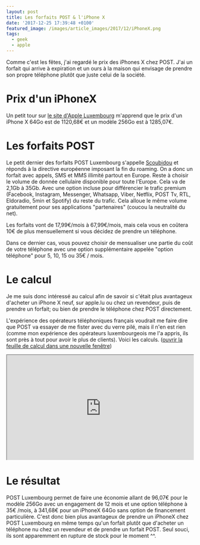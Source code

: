 ```yaml
---
layout: post
title: Les forfaits POST & l'iPhone X
date: '2017-12-25 17:39:48 +0100'
featured_image: /images/article_images/2017/12/iPhoneX.png
tags:
  - geek
  - apple
---
```


Comme c'est les fêtes, j'ai regardé le prix des iPhones X chez POST. J'ai un forfait qui arrive à expiration et un ours à la maison qui envisage de prendre son propre téléphone plutôt que juste celui de la société.

# Prix d'un iPhoneX

Un petit tour sur [le site d'Apple Luxembourg](http://apple.lu) m'apprend que le prix d'un iPhone X 64Go est de 1120,68€ et un modèle 256Go est à 1285,07€.

# Les forfaits POST

Le petit dernier des forfaits POST Luxembourg s'appelle [Scoubidou](http://www.post.lu/particuliers/mobile/scoubido#/) et réponds à la directive européenne imposant la fin du roaming. On a donc un forfait avec appels, SMS et MMS illimité partout en Europe. Reste à choisir le volume de donnée cellulaire disponible pour toute l'Europe. Cela va de 2,1Gb à 35Gb. Avec une option incluse pour différencier le trafic premium (Facebook, Instagram, Messenger, Whatsapp, Viber, Netflix, POST Tv, RTL, Eldoradio, 5min et Spotify) du reste du trafic. Cela alloue le même volume gratuitement pour ses applications "partenaires" (coucou la neutralité du net).

Les forfaits vont de 17,99€/mois à 67,99€/mois, mais cela vous en coûtera 10€ de plus mensuellement si vous décidez de prendre un téléphone.

Dans ce dernier cas, vous pouvez choisir de mensualiser une partie du coût de votre téléphone avec une option supplémentaire appelée "option téléphone" pour 5, 10, 15 ou 35€ / mois.

# Le calcul

Je me suis donc intéressé au calcul afin de savoir si c'était plus avantageux d'acheter un iPhone X neuf, sur apple.lu ou chez un revendeur, puis de prendre un forfait; ou bien de prendre le téléphone chez POST directement.

L'expérience des opérateurs téléphoniques français voudrait me faire dire que POST va essayer de me fister avec du verre pilé, mais il n'en est rien (comme mon expérience des opérateurs luxembourgeois me l'a appris, ils sont près à tout pour avoir le plus de clients). Voici les calculs. ([ouvrir la feuille de calcul dans une nouvelle fenêtre](https://docs.google.com/spreadsheets/d/e/2PACX-1vR3mRKXFf2OLCTIGAEokJ7Y-c6JdUZCa3t1H0_0hTp94EwyxI53PLJa2wX0tSnNIG8VHwRl9eCP3tNm/pubhtml?gid=0&single=true))

<style>.embed-container { position: relative; padding-bottom: 56.25%; height: 0; overflow: hidden; max-width: 100%; } .embed-container iframe, .embed-container object, .embed-container embed { position: absolute; top: 0; left: 0; width: 100%; height: 100%; }</style>

<div class="embed-container">
  <iframe src="https://docs.google.com/spreadsheets/d/e/2PACX-1vR3mRKXFf2OLCTIGAEokJ7Y-c6JdUZCa3t1H0_0hTp94EwyxI53PLJa2wX0tSnNIG8VHwRl9eCP3tNm/pubhtml?gid=0&amp;single=true&amp;widget=true&amp;headers=false">
</iframe>
</div>

# Le résultat

POST Luxembourg permet de faire une économie allant de 96,07€ pour le modèle 256Go avec un engagement de 12 mois et une option téléphone à 35€ /mois, à 341,68€ pour un iPhoneX 64Go sans option de financement particulière. C'est donc bien plus avantageux de prendre un iPhoneX chez POST Luxembourg en même temps qu'un forfait plutôt que d'acheter un téléphone nu chez un revendeur et de prendre un forfait POST. Seul souci, ils sont apparemment en rupture de stock pour le moment ^^.
